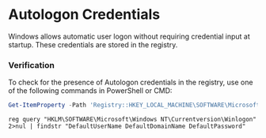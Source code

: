# Autologon Credentials

Windows allows automatic user logon without requiring credential input at startup. These credentials are stored in the registry.

### Verification

To check for the presence of Autologon credentials in the registry, use one of the following commands in PowerShell or CMD:

```powershell
Get-ItemProperty -Path 'Registry::HKEY_LOCAL_MACHINE\SOFTWARE\Microsoft\Windows NT\CurrentVersion\WinLogon' | select "Default*"
```

```batch
reg query "HKLM\SOFTWARE\Microsoft\Windows NT\Currentversion\Winlogon" 2>nul | findstr "DefaultUserName DefaultDomainName DefaultPassword"
```
